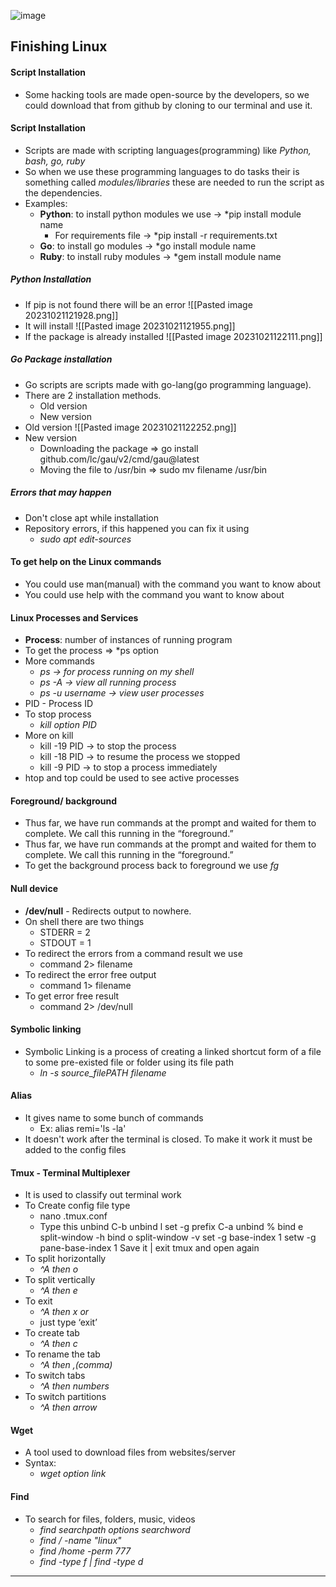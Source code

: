 ![image](https://github.com/Mistire/GTSTv1/assets/96515111/1d988d75-5e68-40d1-a60d-7e4e10b2089f)

## Finishing Linux
#### Script Installation
- Some hacking tools are made open-source by the developers, so we could download that from github by cloning to our terminal  and use it.
#### Script Installation
- Scripts are made with scripting languages(programming) like *Python, bash, go, ruby*
- So when we use these programming languages to do tasks their is something called *modules/libraries* these are needed to run the script as the dependencies.
- Examples:
	- **Python**: to install python modules we use -> *pip install module name
		- For requirements file -> *pip install -r requirements.txt
	- **Go**: to install go modules -> *go install module name
	- **Ruby**: to install ruby modules -> *gem install module name
##### Python Installation
- If pip is not found there will be an error
![[Pasted image 20231021121928.png]]
- It will install ![[Pasted image 20231021121955.png]]
- If the package is already installed
 ![[Pasted image 20231021122111.png]]
##### Go Package installation
- Go scripts are scripts made with go-lang(go programming language).
- There are 2 installation methods.
	- Old version
	- New version
- Old version
![[Pasted image 20231021122252.png]]
- New version
	- Downloading the package => go install github.com/lc/gau/v2/cmd/gau@latest
	- Moving the file to /usr/bin => sudo mv filename /usr/bin
##### Errors that may happen
- Don't close apt while installation
- Repository errors, if this happened you can fix it using
	- *sudo apt edit-sources*
#### To get help on the Linux commands
- You could use man(manual) with the command you want to know about
- You could use help with the command you want to know about
#### Linux Processes and Services
- **Process**: number of instances of running program
- To get the process => *ps option
- More commands
	- *ps -> for process running on my shell*
	- *ps -A -> view all running process*
	- *ps -u username -> view user processes*
- PID - Process ID
- To stop process
	- *kill option PID*
- More on kill
	- kill -19 PID -> to stop the process
	- kill -18 PID -> to resume the process we stopped
	- kill -9 PID -> to stop a process immediately
- htop and top could be used to see active processes
#### Foreground/ background
- Thus far, we have run commands at the prompt and waited for them to complete. We call this running in the “foreground.”
- Thus far, we have run commands at the prompt and waited for them to complete. We call this running in the “foreground.”
- To get the background process back to foreground we use *fg*
#### Null device
- **/dev/null** - Redirects output to nowhere.
- On shell there are two things
	- STDERR = 2
	- STDOUT = 1
- To redirect the errors from a command result we use
	- command 2> filename
- To redirect the error free output
	- command 1> filename
- To get error free result
	- command 2> /dev/null
#### Symbolic linking
- Symbolic Linking is a process of creating a linked shortcut form of a file to some pre-existed file or folder using its file path
	- *ln -s source_filePATH filename*
#### Alias
- It gives name to some bunch of commands
	- Ex: alias remi='ls -la'
- It doesn't work after the terminal is closed. To make it work it must be added to the config files
#### Tmux - Terminal Multiplexer
- It is used to classify out terminal work
- To Create config file type
	- nano .tmux.conf
	- Type this
		unbind C-b
		unbind l
		set -g prefix C-a
		unbind %
		bind e split-window -h
		bind o split-window -v
		set -g base-index 1
		setw -g pane-base-index 1
		Save it | exit tmux and open again
- To split horizontally
	- *^A then o*
- To split vertically
	- *^A then e*
- To exit
	- *^A then x or*
	- just type ‘exit’
- To create tab
	- *^A then c*
- To rename the tab
	- *^A then ,(comma)*
- To switch tabs
	- *^A then numbers*
- To switch partitions
	- *^A then arrow*
#### Wget
- A tool used to download files from websites/server
- Syntax:
	- *wget option link*
#### Find
- To search for files, folders, music, videos
	- *find searchpath options searchword*
	- *find / -name "linux"*
	- *find /home -perm 777*
	- *find -type f | find -type d*
	
---